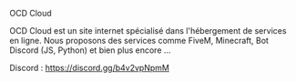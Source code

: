 OCD Cloud

OCD Cloud est un site internet spécialisé dans l'hébergement de services en ligne. Nous proposons des services comme FiveM, Minecraft, Bot Discord (JS, Python) et bien plus encore ...

Discord : https://discord.gg/b4v2vpNpmM

<!---
OCD-Cloud/OCD-Cloud is a ✨ special ✨ repository because its `README.md` (this file) appears on your GitHub profile.
You can click the Preview link to take a look at your changes.
--->
